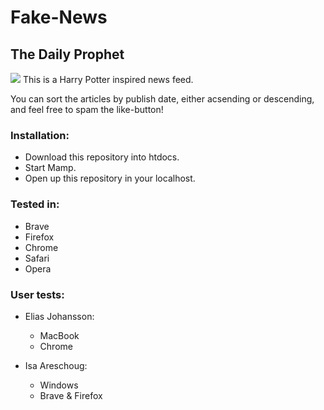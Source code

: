 # Fake-News
## The Daily Prophet
<img src="https://media.giphy.com/media/pYCZPDymIVjeo/giphy.gif">
This is a Harry Potter inspired news feed.

You can sort the articles by publish date, either acsending or descending, and feel free to spam the like-button!

### Installation:
* Download this repository into htdocs.
* Start Mamp.
* Open up this repository in your localhost.

### Tested in:
* Brave
* Firefox
* Chrome
* Safari
* Opera

### User tests:
* Elias Johansson:
  * MacBook
   * Chrome
  
* Isa Areschoug:
  * Windows
   * Brave & Firefox

